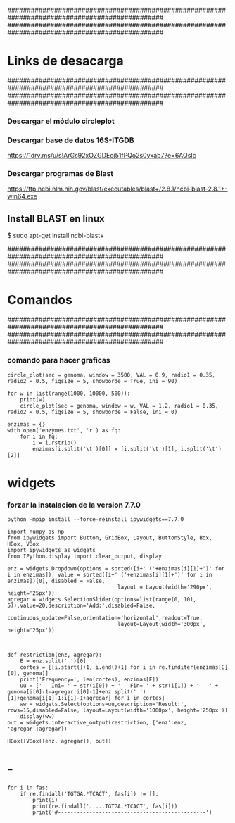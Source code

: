################################################################################################
################################################################################################

#  Links de desacarga

################################################################################################
################################################################################################

### Descargar el módulo circleplot


### Descargar base de datos 16S-ITGDB
https://1drv.ms/u/s!ArGs92xOZGDEoj51fPQo2s0yxab7?e=6AQsIc

### Descargar programas de Blast

https://ftp.ncbi.nlm.nih.gov/blast/executables/blast+/2.8.1/ncbi-blast-2.8.1+-win64.exe

## Install BLAST en linux
$ sudo apt-get install ncbi-blast+




################################################################################################
################################################################################################

#  Comandos

################################################################################################
################################################################################################

### comando para hacer graficas
```
circle_plot(sec = genoma, window = 3500, VAL = 0.9, radio1 = 0.35, radio2 = 0.5, figsize = 5, showborde = True, ini = 90)
```

```
for w in list(range(1000, 10000, 500)):
    print(w)
    circle_plot(sec = genoma, window = w, VAL = 1.2, radio1 = 0.35, radio2 = 0.5, figsize = 5, showborde = False, ini = 0)
```

```
enzimas = {}
with open('enzymes.txt', 'r') as fq:
    for i in fq:
        i = i.rstrip()
        enzimas[i.split('\t')[0]] = [i.split('\t')[1], i.split('\t')[2]]
```

# widgets

### forzar la instalacion de la version 7.7.0
```
python -mpip install --force-reinstall ipywidgets==7.7.0
```

```
import numpy as np
from ipywidgets import Button, GridBox, Layout, ButtonStyle, Box, HBox, VBox
import ipywidgets as widgets
from IPython.display import clear_output, display

enz = widgets.Dropdown(options = sorted([i+' ('+enzimas[i][1]+')' for i in enzimas]), value = sorted([i+' ('+enzimas[i][1]+')' for i in enzimas])[0], disabled = False,
                                   layout = Layout(width='290px', height='25px'))
agregar = widgets.SelectionSlider(options=list(range(0, 101, 5)),value=20,description='Add:',disabled=False,
                                continuous_update=False,orientation='horizontal',readout=True,
                                   layout=Layout(width='300px', height='25px'))



def restriction(enz, agregar):
    E = enz.split(' ')[0]
    cortes = [[i.start()+1, i.end()+1] for i in re.finditer(enzimas[E][0], genoma)]
    print('Frequency=', len(cortes), enzimas[E])
    uu = ['   Ini= ' + str(i[0]) + '   Fin= ' + str(i[1]) + '   ' + genoma[i[0]-1-agregar:i[0]-1]+enz.split(' ')[1]+genoma[i[1]-1:i[1]-1+agregar] for i in cortes]
    ww = widgets.Select(options=uu,description='Result:', rows=15,disabled=False, layout=Layout(width='1000px', height='250px'))
    display(ww)
out = widgets.interactive_output(restriction, {'enz':enz, 'agregar':agregar})

HBox([VBox([enz, agregar]), out])
```



# -


```
for i in fas:
    if re.findall('TGTGA.*TCACT', fas[i]) != []:
        print(i)
        print(re.findall('.....TGTGA.*TCACT', fas[i]))
        print('#-----------------------------------------------')
```

